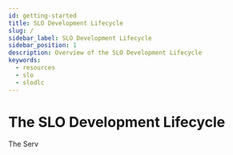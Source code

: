 ```yaml
---
id: getting-started
title: SLO Development Lifecycle
slug: /
sidebar_label: SLO Development Lifecycle
sidebar_position: 1
description: Overview of the SLO Development Lifecycle
keywords:
  - resources
  - slo
  - slodlc
---
```

# The SLO Development Lifecycle

The Serv
